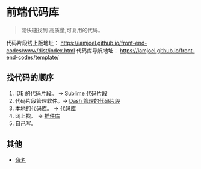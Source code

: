 # 前端代码库
> 能快速找到 高质量,可复用的代码。

代码片段线上版地址： https://iamjoel.github.io/front-end-codes/www/dist/index.html
代码库导航地址： https://iamjoel.github.io/front-end-codes/template/

## 找代码的顺序
1. IDE 的代码片段。 -> [Sublime 代码片段](sublime-snippent)
1. 代码片段管理软件。-> [Dash 管理的代码片段](dash-snippent)
1. 本地的代码库。 -> [代码库](template)
1. 网上找。 -> [插件库](https://github.com/iamjoel/front-end-plugins)
1. 自己写。

## 其他
* [命名](name.md)

